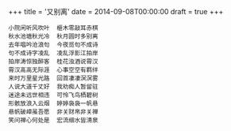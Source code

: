 +++
title = '又别离'
date = 2014-09-08T00:00:00
draft = true
+++

```text
小院闲听风吹叶  榧木零敲耳赤棋
秋水池塘秋光冷  秋月圆时多别离
去年唱吟沧浪句  今夜觅句不成诗
句不成诗字凌乱  凌乱浮影江拍岸
拍岸涛惊独醉客  桂花浊酒说霄汉
霄汉高高无际涯  心事空空有羁绊
来时万里星光路  回首凄凄溟溟雾
人说大道千丈好  我劝痴人暂留驻
迷途未远世相违  可怜飞鸟栖碧树
形骸放浪入云烟  婷婷袅袅一帆悬
悬帆破嶂虽吾愿  非关财帛非关禅
笑问禅心何处是  宏流细水皆清泉
```
